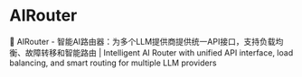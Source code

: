 # AIRouter
🚀 AIRouter - 智能AI路由器：为多个LLM提供商提供统一API接口，支持负载均衡、故障转移和智能路由 | Intelligent AI Router with unified API interface, load balancing, and smart routing for multiple LLM providers
